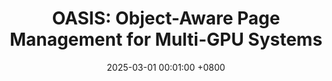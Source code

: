 ---
title:          "<strong>OASIS: Object-Aware Page Management for Multi-GPU Systems</strong>"
cover_text:     "<strong>HPCA 2025</strong>"
date:           2025-03-01 00:01:00 +0800
selected:       true
pub:            "The 31th IEEE International Symposium on High-Performance Computer Architecture"
pub_date:       "2025"

authors:
- Yueqi Wang, <strong><u>Bingyao Li</u></strong>, Mohamed Tarek Ibn Ziad, Lieven Eeckhout, Jun Yang, Aamer Jaleel, and Xulong Tang

links:
  Paper: https://www.cell.com
---